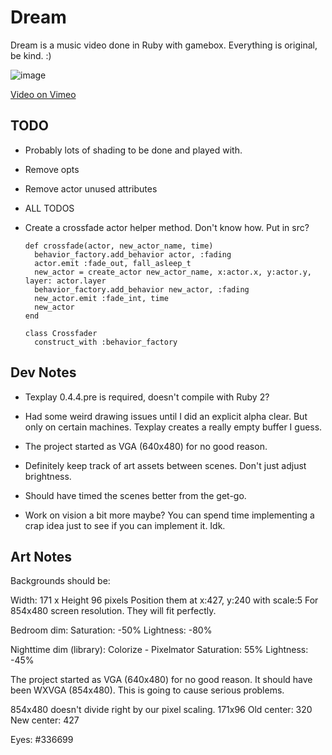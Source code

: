 # Dream

Dream is a music video done in Ruby with gamebox.  Everything is original, be kind.  :)

![image](https://raw.githubusercontent.com/squarism/dream/images/images/dream_02.png)

[Video on Vimeo](https://vimeo.com/116836454)

## TODO

- Probably lots of shading to be done and played with.

- Remove opts

- Remove actor unused attributes

- ALL TODOS

- Create a crossfade actor helper method.  Don't know how.  Put in src?


      def crossfade(actor, new_actor_name, time)
        behavior_factory.add_behavior actor, :fading
        actor.emit :fade_out, fall_asleep_t
        new_actor = create_actor new_actor_name, x:actor.x, y:actor.y, layer: actor.layer
        behavior_factory.add_behavior new_actor, :fading
        new_actor.emit :fade_int, time
        new_actor
      end

      class Crossfader
        construct_with :behavior_factory


## Dev Notes
- Texplay 0.4.4.pre is required, doesn't compile with Ruby 2?

- Had some weird drawing issues until I did an explicit alpha clear.
But only on certain machines.  Texplay creates a really empty buffer I guess.

- The project started as VGA (640x480) for no good reason.

- Definitely keep track of art assets between scenes.  Don't just adjust brightness.

- Should have timed the scenes better from the get-go.

- Work on vision a bit more maybe?  You can spend time implementing a crap idea just to see if you can implement it.  Idk.


## Art Notes

Backgrounds should be:

Width: 171 x Height 96 pixels
Position them at x:427, y:240 with scale:5
For 854x480 screen resolution.  They will fit perfectly.

Bedroom dim:
Saturation: -50%
Lightness: -80%

Nighttime dim (library):
Colorize - Pixelmator
Saturation: 55%
Lightness: -45%


The project started as VGA (640x480) for no good reason.
It should have been WXVGA (854x480).  This is going to cause
serious problems.

854x480 doesn't divide right by our pixel scaling.  171x96
Old center: 320  New center: 427

Eyes: #336699

